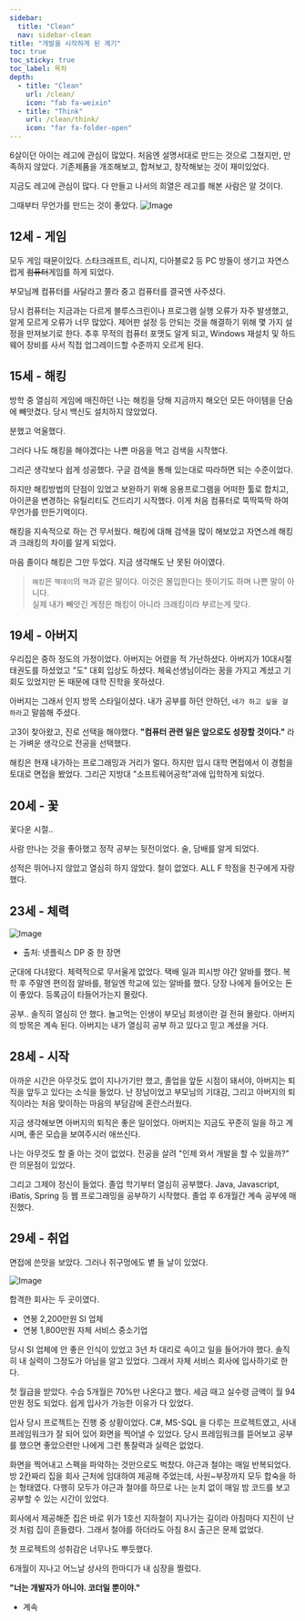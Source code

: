 ```yaml
---
sidebar:
  title: "Clean"
  nav: sidebar-clean
title: "개발을 시작하게 된 계기"
toc: true
toc_sticky: true
toc_label: 목차
depth: 
  - title: "Clean"
    url: /clean/
    icon: "fab fa-weixin"
  - title: "Think"
    url: /clean/think/
    icon: "far fa-folder-open"
---
```

6살이던 아이는 레고에 관심이 많았다.
처음엔 설명서대로 만드는 것으로 그쳤지만, 만족하지 않았다. 기존제품을 개조해보고, 합쳐보고, 창작해보는 것이 재미있었다.

지금도 레고에 관심이 많다. 다 만들고 나서의 희열은 레고를 해본 사람은 알 것이다.

그때부터 무언가를 만드는 것이 좋았다.
![Image](https://mblogthumb-phinf.pstatic.net/20150711_105/warmspeech3_1436601676415eq7b0_PNG/1989040102.png?type=w2)

## 12세 - 게임
모두 게임 때문이있다.
스타크래프트, 리니지, 디아블로2 등 PC 방들이 생기고 자연스럽게 ~~컴퓨터~~게임를 하게 되었다.

부모님께 컴퓨터를 사달라고 쫄라 중고 컴퓨터를 결국엔 사주셨다.

당시 컴퓨터는 지금과는 다르게 블루스크린이나 프로그램 실행 오류가 자주 발생했고, 알게 모르게 오류가 너무 많았다. 제어판 설정 등 안되는 것을 해결하기 위해 몇 가지 설정을 만져보기로 한다. 추후 무적의 컴퓨터 포맷도 알게 되고, Windows 재설치 및 하드웨어 장비를 사서 직접 업그레이드할 수준까지 오르게 된다.

## 15세 - 해킹
방학 중 열심히 게임에 매진하던 나는 해킹을 당해 지금까지 해오던 모든 아이템을 단숨에 빼앗겼다.
당시 백신도 설치하지 않았었다.

분했고 억울했다. 

그러다 나도 해킹을 해야겠다는 나쁜 마음을 먹고 검색을 시작했다.

그리곤 생각보다 쉽게 성공했다.
구글 검색을 통해 있는대로 따라하면 되는 수준이었다.

하지만 해킹방법의 단점이 있었고 보완하기 위해 응용프로그램을 어떠한 툴로 합치고, 아이콘을 변경하는 유틸리티도 건드리기 시작했다.
이게 처음 컴퓨터로 뚝딱뚝딱 하여 무언가를 만든기억이다.

해킹을 지속적으로 하는 건 무서웠다.
해킹에 대해 검색을 많이 해보았고 자연스레 해킹과 크래킹의 차이를 알게 되었다. 

마음 졸이다 해킹은 그만 두었다.
지금 생각해도 난 못된 아이였다.

> `해킹`은 `핵데이`의 `핵`과 같은 말이다. 이것은 몰입한다는 뜻이기도 하며 나쁜 말이 아니다.<br/>
실제 내가 빼앗긴 계정은 해킹이 아니라 크래킹이라 부르는게 맞다.

## 19세 - 아버지
우리집은 중하 정도의 가정이었다. 아버지는 어렸을 적 가난하셨다.
아버지가 10대시절 태권도를 하셨었고 "도" 대회 입상도 하셨다.
체육선생님이라는 꿈을 가지고 계셨고 기회도 있었지만 돈 때문에 대학 진학을 못하셨다.

아버지는 그래서 인지 방목 스타일이셨다.
내가 공부를 하던 안하던, `네가 하고 싶을 걸 하라`고 말씀해 주셨다.

고3이 찾아왔고, 진로 선택을 해야했다.
**"컴퓨터 관련 일은 앞으로도 성장할 것이다."** 라는 가벼운 생각으로 전공을 선택했다.

해킹은 현재 내가하는 프로그래밍과 거리가 멀다. 
하지만 입시 대학 면접에서 이 경험을 토대로 면접을 봤었다.
그리곤 지방대 "소프트웨어공학"과에 입학하게 되었다.

## 20세 - 꽃
꽃다운 시절..

사람 만나는 것을 좋아했고 정작 공부는 뒷전이었다.
술, 담배를 알게 되었다.

성적은 뛰어나지 않았고 열심히 하지 않았다. 철이 없었다.
ALL F 학점을 친구에게 자랑 했다.

## 23세 - 체력
![Image](https://img.khan.co.kr/news/2021/08/29/l_2021083001003902300332701.jpg)
- 출처: 넷플릭스 DP 중 한 장면

군대에 다녀왔다. 체력적으로 무서울게 없었다.
택배 일과 피시방 야간 알바를 했다.
복학 후 주말엔 편의점 알바를, 평일엔 학교에 있는 알바를 했다.
당장 나에게 들어오는 돈이 좋았다. 등록금이 타들어가는지 몰랐다.

공부.. 솔직히 열심히 안 했다.
놀고먹는 인생이 부모님 희생이란 걸 전혀 몰랐다.
아버지의 방목은 계속 된다. 아버지는 내가 열심히 공부 하고 있다고 믿고 계셨을 거다.

## 28세 - 시작
아까운 시간은 아무것도 없이 지나가기만 했고,
졸업을 앞둔 시점이 돼서야, 아버지는 퇴직을 앞두고 있다는 소식을 들었다.
난 장남이었고 부모님의 기대감, 그리고 아버지의 퇴직이라는 처음 맞이하는 마음의 부담감에 혼란스러웠다. 

지금 생각해보면 아버지의 퇴직은 좋은 일이었다. 아버지는 지금도 꾸준히 일을 하고 계시며, 좋은 모습을 보여주시러 애쓰신다.

나는 아무것도 할 줄 아는 것이 없었다.
전공을 살려 "인제 와서 개발을 할 수 있을까?" 란 의문점이 있었다.

그리고 그제야 정신이 들었다.
졸업 학기부터 열심히 공부했다. Java, Javascript, iBatis, Spring 등 웹 프로그래밍을 공부하기 시작했다.
졸업 후 6개월간 계속 공부에 매진했다.

## 29세 - 취업
면접에 쓴맛을 보았다. 그러나 쥐구멍에도 볕 들 날이 있었다.

![Image](https://drive.google.com/uc?export=view&id=1SZ9GwaoX9rzQNyqw8ZcxrtwMfLzzqcmT)  

합격한 회사는 두 곳이였다.

- 연봉 2,200만원 SI 업체
- 연봉 1,800만원 자체 서비스 중소기업

당시 SI 업체에 안 좋은 인식이 있었고 3년 차 대리로 속이고 일을 들어가야 했다.
솔직히 내 실력이 그정도가 아님을 알고 있었다.
그래서 자체 서비스 회사에 입사하기로 한다.

첫 월급을 받았다. 수습 5개월은 70%만 나온다고 했다. 세금 때고 실수령 금액이 월 94만원 정도 되었다. 쉽게 입사가 가능한 이유가 다 있었다.

입사 당시 프로젝트는 진행 중 상황이었다.
C#, MS-SQL 을 다루는 프로젝트였고, 사내 프레임워크가 잘 되어 있어 화면을 찍어낼 수 있었다.
당시 프레임워크를 뜯어보고 공부를 했으면 좋았으련만 나에게 그런 통찰력과 실력은 없었다.

화면을 찍어내고 스펙을 파악하는 것만으로도 벅찼다.
야근과 철야는 매일 반복되었다.
방 2칸짜리 집을 회사 근처에 임대하여 제공해 주었는데, 사원~부장까지 모두 합숙을 하는 형태였다.
다행히 모두가 야근과 철야를 하므로 나는 눈치 없이 매일 밤 코드를 보고 공부할 수 있는 시간이 있었다.

회사에서 제공해준 집은 바로 위가 1호선 지하철이 지나가는 길이라 아침마다 지진이 난 것 처럼 집이 흔들렸다.
그래서 철야를 하더라도 아침 8시 출근은 문제 없었다.

첫 프로젝트의 성취감은 너무나도 뿌듯했다.

6개월이 지나고 어느날 상사의 한마디가 내 심장을 찔렀다.

**"너는 개발자가 아니야. 코더일 뿐이야."**

- 계속

